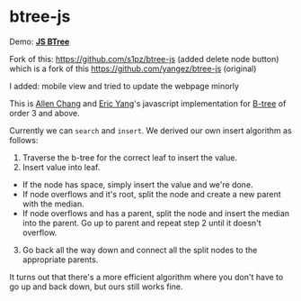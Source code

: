 # btree-js
Demo: **[JS BTree](https://avi.is-a.dev/btree-js/)**

Fork of this: https://github.com/s1pz/btree-js (added delete node button) which is a fork of this https://github.com/yangez/btree-js (original)

I added: mobile view and tried to update the webpage minorly

This is [Allen Chang](https://github.com/voxlol) and [Eric Yang](http://www.eric-y.com)'s javascript implementation for [B-tree](https://en.wikipedia.org/wiki/B-tree) of order 3 and above.

Currently we can `search` and `insert`. We derived our own insert algorithm as follows:

1. Traverse the b-tree for the correct leaf to insert the value.
2. Insert value into leaf.
  * If the node has space, simply insert the value and we're done.
  * If node overflows and it's root, split the node and create a new parent with the median.
  * If node overflows and has a parent, split the node and insert the median into the parent. Go up to parent and repeat step 2 until it doesn't overflow.
3. Go back all the way down and connect all the split nodes to the appropriate parents.

It turns out that there's a more efficient algorithm where you don't have to go up and back down, but ours still works fine.

